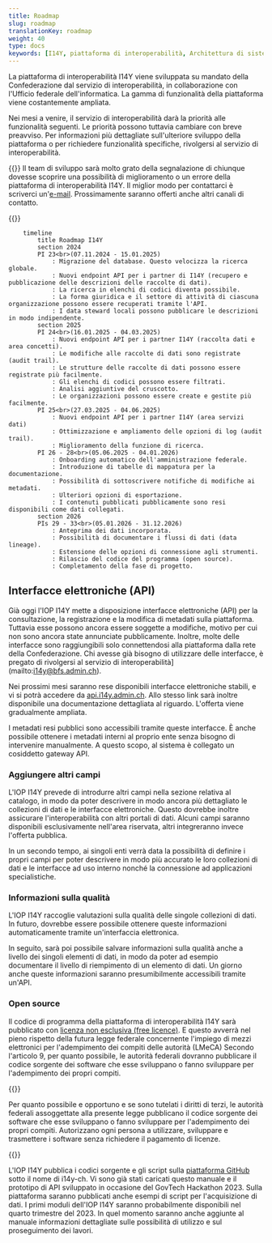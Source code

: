 ```yaml
---
title: Roadmap
slug: roadmap
translationKey: roadmap
weight: 40
type: docs
keywords: [I14Y, piattaforma di interoperabilità, Architettura di sistema, tecnologia, banca dati]
---
```


La piattaforma di interoperabilità I14Y viene sviluppata su mandato della Confederazione dal servizio di interoperabilità, in collaborazione con l'Ufficio federale dell'informatica. La gamma di funzionalità della piattaforma viene costantemente ampliata. 

Nei mesi a venire, il servizio di interoperabilità darà la priorità alle funzionalità seguenti. Le priorità possono tuttavia cambiare con breve preavviso. Per informazioni più dettagliate sull'ulteriore sviluppo della piattaforma o per richiedere funzionalità specifiche, rivolgersi al servizio di interoperabilità.

{{<alert title="Ogni proposta è ben accetta" color="success">}}
Il team di sviluppo sarà molto grato della segnalazione di chiunque dovesse scoprire una possibilità di miglioramento o un errore della piattaforma di interoperabilità I14Y. Il miglior modo per contattarci è scriverci un'[e-mail](mailto:i14y@bfs.admin.ch). Prossimamente saranno offerti anche altri canali di contatto. 

{{</alert>}}

```mermaid
    timeline
        title Roadmap I14Y
        section 2024
        PI 23<br>(07.11.2024 - 15.01.2025) 
            : Migrazione del database. Questo velocizza la ricerca globale. 
            : Nuovi endpoint API per i partner di I14Y (recupero e pubblicazione delle descrizioni delle raccolte di dati).
            : La ricerca in elenchi di codici diventa possibile.
            : La forma giuridica e il settore di attività di ciascuna organizzazione possono essere recuperati tramite l'API. 
            : I data steward locali possono pubblicare le descrizioni in modo indipendente.
        section 2025
        PI 24<br>(16.01.2025 - 04.03.2025)
            : Nuovi endpoint API per i partner I14Y (raccolta dati e area concetti).
            : Le modifiche alle raccolte di dati sono registrate (audit trail). 
            : Le strutture delle raccolte di dati possono essere registrate più facilmente.
            : Gli elenchi di codici possono essere filtrati. 
            : Analisi aggiuntive del cruscotto.
            : Le organizzazioni possono essere create e gestite più facilmente.
        PI 25<br>(27.03.2025 - 04.06.2025)
            : Nuovi endpoint API per i partner I14Y (area servizi dati)
            : Ottimizzazione e ampliamento delle opzioni di log (audit trail).
            : Miglioramento della funzione di ricerca. 
        PI 26 - 28<br>(05.06.2025 - 04.01.2026)
            : Onboarding automatico dell'amministrazione federale. 
            : Introduzione di tabelle di mappatura per la documentazione. 
            : Possibilità di sottoscrivere notifiche di modifiche ai metadati. 
            : Ulteriori opzioni di esportazione.
            : I contenuti pubblicati pubblicamente sono resi disponibili come dati collegati.
        section 2026
        PIs 29 - 33<br>(05.01.2026 - 31.12.2026)
            : Anteprima dei dati incorporata. 
            : Possibilità di documentare i flussi di dati (data lineage). 
            : Estensione delle opzioni di connessione agli strumenti. 
            : Rilascio del codice del programma (open source). 
            : Completamento della fase di progetto.
```

## Interfacce elettroniche (API)
Già oggi l'IOP I14Y mette a disposizione interfacce elettroniche (API) per la consultazione, la registrazione e la modifica di metadati sulla piattaforma. Tuttavia esse possono ancora essere soggette a modifiche, motivo per cui non sono ancora state annunciate pubblicamente. Inoltre, molte delle interfacce sono raggiungibili solo connettendosi alla piattaforma dalla rete della Confederazione. Chi avesse già bisogno di utilizzare delle interfacce, è pregato di rivolgersi al servizio di interoperabilità](mailto:i14y@bfs.admin.ch).  

Nei prossimi mesi saranno rese disponibili interfacce elettroniche stabili, e vi si potrà accedere da [api.i14y.admin.ch](https://api.i14y.admin.ch). Allo stesso link sarà inoltre disponibile una documentazione dettagliata al riguardo. L'offerta viene gradualmente ampliata. 

I metadati resi pubblici sono accessibili tramite queste interfacce. È anche possibile ottenere i metadati interni al proprio ente senza bisogno di intervenire manualmente. A questo scopo, al sistema è collegato un cosiddetto gateway API. 

### Aggiungere altri campi
L'IOP I14Y prevede di introdurre altri campi nella sezione relativa al catalogo, in modo da poter descrivere in modo ancora più dettagliato le collezioni di dati e le interfacce elettroniche. Questo dovrebbe inoltre assicurare l'interoperabilità con altri portali di dati. Alcuni campi saranno disponibili esclusivamente nell'area riservata, altri integreranno invece l'offerta pubblica. 

In un secondo tempo, ai singoli enti verrà data la possibilità di definire i propri campi per poter descrivere in modo più accurato le loro collezioni di dati e le interfacce ad uso interno nonché la connessione ad applicazioni specialistiche.

### Informazioni sulla qualità
L'IOP I14Y raccoglie valutazioni sulla qualità delle singole collezioni di dati. In futuro, dovrebbe essere possibile ottenere queste informazioni automaticamente tramite un'interfaccia elettronica. 

In seguito, sarà poi possibile salvare informazioni sulla qualità anche a livello dei singoli elementi di dati, in modo da poter ad esempio documentare il livello di riempimento di un elemento di dati. Un giorno anche queste informazioni saranno presumibilmente accessibili tramite un'API. 

### Open source
Il codice di programma della piattaforma di interoperabilità I14Y sarà pubblicato con [licenza non esclusiva (free licence)](https://www.gnu.org/licenses). E questo avverrà nel pieno rispetto della futura legge federale concernente l'impiego di mezzi elettronici per l'adempimento dei compiti delle autorità (LMeCA) Secondo l'articolo 9, per quanto possibile, le autorità federali dovranno pubblicare il codice sorgente dei software che esse sviluppano o fanno sviluppare per l'adempimento dei propri compiti. 

{{<card header="Base legale" title="__Art. 9 Software open source__" footer="Legge federale concernente l'impiego di mezzi elettronici per l'adempimento dei compiti delle autorità [(LMeCA)]https://www.fedlex.admin.ch/eli/fga/2023/787/de#art_9)">}}

Per quanto possibile e opportuno e se sono tutelati i diritti di terzi, le autorità federali assoggettate alla presente legge pubblicano il codice sorgente dei software che esse sviluppano o fanno sviluppare per l'adempimento dei propri compiti. Autorizzano ogni persona a utilizzare, sviluppare e trasmettere i software senza richiedere il pagamento di licenze.

{{</card>}}

L'IOP I14Y pubblica i codici sorgente e gli script sulla [piattaforma GitHub](https://github.com/i14y-ch) sotto il nome di i14y-ch. Vi sono già stati caricati questo manuale e il prototipo di API sviluppato in occasione del GovTech Hackathon 2023. Sulla piattaforma saranno pubblicati anche esempi di script per l'acquisizione di dati. I primi moduli dell'IOP I14Y saranno probabilmente disponibili nel quarto trimestre del 2023. In quel momento saranno anche aggiunte al manuale informazioni dettagliate sulle possibilità di utilizzo e sul proseguimento dei lavori.
